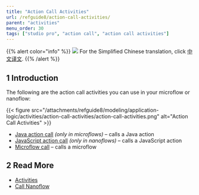 ```yaml
---
title: "Action Call Activities"
url: /refguide8/action-call-activities/
parent: "activities"
menu_order: 30
tags: ["studio pro", "action call", "action call activities"]
---
```


{{% alert color="info" %}}
<img src="/attachments/china.png" class="d-inline-block" /> For the Simplified Chinese translation, click [中文译文](https://cdn.mendix.tencent-cloud.com/documentation/refguide8/action-call-activities.pdf).
{{% /alert %}}

## 1 Introduction

The following are the action call activities you can use in your microflow or nanoflow:

{{< figure src="/attachments/refguide8/modeling/application-logic/activities/action-call-activities/action-call-activities.png" alt="Action Call Activities" >}}

* [Java action call](/refguide8/java-action-call/) *(only in microflows)* – calls a Java action
* [JavaScript action call](/refguide8/javascript-action-call/) *(only in nanoflows)* – calls a JavaScript action
* [Microflow call](/refguide8/microflow-call/) – calls a microflow

## 2 Read More

* [Activities](/refguide8/activities/)
* [Call Nanoflow](/refguide8/nanoflow-call/)